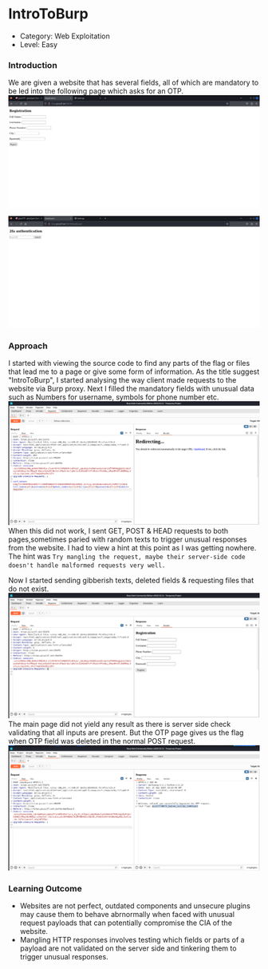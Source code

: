 # IntroToBurp

- Category: Web Exploitation
- Level: Easy
### Introduction
We are given a website that has several fields, all of which are mandatory to be led into the following page which asks for an OTP.
![](Images/Screenshot_224_1.png)

![](Images/Screenshot_224_2.png)

### Approach
I started with viewing the source code to find any parts of the flag or files that lead me to a page or give some form of information. As the title suggest "IntroToBurp", I started analysing the way client made requests to the website via Burp proxy. Next I filled the mandatory fields with unusual data such as Numbers for username, symbols for phone number etc.
![](Images/Screenshot_224_3.png)
When this did not work, I sent GET, POST & HEAD requests to both pages,sometimes paried with random texts to trigger unusual responses from the website. I had to view a hint at this point as I was getting nowhere. The hint was `Try mangling the request, maybe their server-side code doesn't handle malformed requests very well.`

Now I started sending gibberish texts, deleted fields & requesting files that do not exist.
![](Images/Screenshot_224_4.png)
The main page did not yield any result as there is server side check validating that all inputs are present.
But the OTP page gives us the flag when OTP field was deleted in the normal POST request.
![](Images/Screenshot_224_5.png)

### Learning Outcome
- Websites are not perfect, outdated components and unsecure plugins may cause them to behave abrnormally when faced with unusual request payloads that can potentially compromise the CIA of the website.
- Mangling HTTP responses involves testing which fields or parts of a payload are not validated on the server side and tinkering them to trigger unusual responses.
